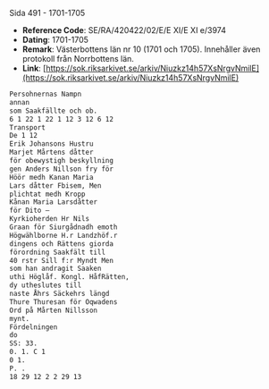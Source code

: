 Sida 491 - 1701-1705

- **Reference Code**: SE/RA/420422/02/E/E XI/E XI e/3974
- **Dating**: 1701-1705
- **Remark**: Västerbottens län nr 10 (1701 och 1705). Innehåller även protokoll från Norrbottens län.
- **Link**: [https://sok.riksarkivet.se/arkiv/Niuzkz14h57XsNrgvNmilE](https://sok.riksarkivet.se/arkiv/Niuzkz14h57XsNrgvNmilE)

```txt linenums="1"
Persohnernas Nampn
annan
som Saakfällte och ob.
6 1 22 1 22 1 12 3 12 6 12
Transport
De 1 12
Erik Johansons Hustru
Marjet Mårtens dåtter
för obewystigh beskyllning
gen Anders Nillson fry för
Höör medh Kanan Maria
Lars dåtter Fbisem, Men
plichtat medh Kropp
Kånan Maria Larsdåtter
för Dito —
Kyrkioherden Hr Nils
Graan för Siurgådnadh emoth
Högwählborne H.r Landzhöf.r
dingens och Rättens giorda
förordning Saakfält till
40 rstr Sill f:r Myndt Men
som han andragit Saaken
uthi Höglåf. Kongl. HåfRätten,
dy utheslutes till
naste Åhrs Säckehrs längd
Thure Thuresan för Oqwadens
Ord på Mårten Nillsson
mynt.
Fördelningen
do
SS: 33.
0. 1. C 1
0 1.
P. .
18 29 12 2 2 29 13
```
